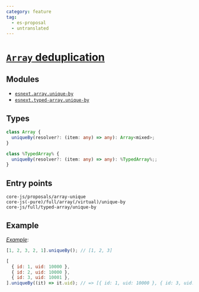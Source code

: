 ```yaml
---
category: feature
tag:
  - es-proposal
  - untranslated
---
```


# [`Array` deduplication](https://github.com/tc39/proposal-array-unique)

## Modules

- [`esnext.array.unique-by`](https://github.com/zloirock/core-js/blob/master/packages/core-js/modules/esnext.array.unique-by.js)
- [`esnext.typed-array.unique-by`](https://github.com/zloirock/core-js/blob/master/packages/core-js/modules/esnext.typed-array.unique-by.js)

## Types

```ts
class Array {
  uniqueBy(resolver?: (item: any) => any): Array<mixed>;
}

class %TypedArray% {
  uniqueBy(resolver?: (item: any) => any): %TypedArray%;;
}
```

## Entry points

```
core-js/proposals/array-unique
core-js(-pure)/full/array(/virtual)/unique-by
core-js/full/typed-array/unique-by
```

## Example

[_Example_](https://is.gd/lilNPu):

```js
[1, 2, 3, 2, 1].uniqueBy(); // [1, 2, 3]

[
  { id: 1, uid: 10000 },
  { id: 2, uid: 10000 },
  { id: 3, uid: 10001 },
].uniqueBy((it) => it.uid); // => [{ id: 1, uid: 10000 }, { id: 3, uid: 10001 }]
```
